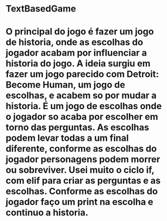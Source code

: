 <h1> TextBasedGame <h1>
O principal do jogo é fazer um jogo de historia, onde as escolhas do jogador acabam por
influenciar a historia do jogo.
A ideia surgiu em fazer um jogo parecido com Detroit: Become Human, um jogo de escolhas, e
acabem so por mudar a historia.
É um jogo de escolhas onde o jogador so acaba por escolher em torno das perguntas.
As escolhas podem levar todas a um final diferente, conforme as escolhas do jogador
personagens podem morrer ou sobreviver.
Usei muito o ciclo if, com elif para criar as perguntas e as escolhas. Conforme as escolhas do
jogador faço um print na escolha e continuo a historia.
